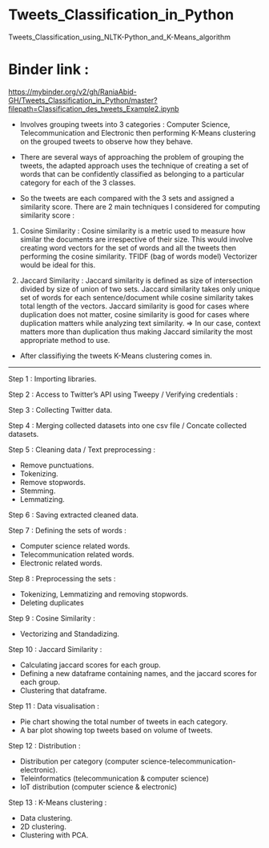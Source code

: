 # Tweets_Classification_in_Python
Tweets_Classification_using_NLTK-Python_and_K-Means_algorithm

# Binder link :
https://mybinder.org/v2/gh/RaniaAbid-GH/Tweets_Classification_in_Python/master?filepath=Classification_des_tweets_Example2.ipynb

* Involves grouping tweets into 3 categories : Computer Science, Telecommunication and Electronic then performing K-Means clustering on the grouped tweets to observe how they behave.

* There are several ways of approaching the problem of grouping the tweets, the adapted approach uses the technique of creating a set of words that can be confidently classified as belonging to a particular category for each of the 3 classes. 

* So the tweets are each compared with the 3 sets and assigned a similarity score. There are 2 main techniques I considered for computing similarity score :

 1. Cosine Similarity : Cosine similarity is a metric used to measure how similar the documents are irrespective of their size. 
 This would involve creating word vectors for the set of words and all the tweets then performing the cosine similarity. 
 TFIDF (bag of words model) Vectorizer would be ideal for this.
 
  2. Jaccard Similarity : Jaccard similarity is defined as size of intersection divided by size of union of two sets. 
  Jaccard similarity takes only unique set of words for each sentence/document while cosine similarity takes total length of the vectors. 
  Jaccard similarity is good for cases where duplication does not matter, cosine similarity is good for cases where duplication matters while analyzing text similarity.
  => In our case, context matters more than duplication thus making Jaccard similarity the most appropriate method to use.
  
  * After classifiying the tweets K-Means clustering comes in.
-----------------------------------------------------------------------------------------------------------------------------------------------------------------------------------
Step 1 : Importing libraries.

Step 2 : Access to Twitter’s API using Tweepy / Verifying credentials :

Step 3 : Collecting Twitter data.

Step 4 : Merging collected datasets into one csv file / Concate collected datasets.

Step 5 : Cleaning data / Text preprocessing :
* Remove punctuations.
* Tokenizing.
* Remove stopwords.
* Stemming.
* Lemmatizing.

Step 6 : Saving extracted cleaned data.

Step 7 : Defining the sets of words :
* Computer science related words.
* Telecommunication related words.
* Electronic related words.

Step 8 : Preprocessing the sets :
* Tokenizing, Lemmatizing and removing stopwords.
* Deleting duplicates

Step 9 : Cosine Similarity :
* Vectorizing and Standadizing.

Step 10 : Jaccard Similarity :
* Calculating jaccard scores for each group.
* Defining a new dataframe containing names, and the jaccard scores for each group.
* Clustering that dataframe.

Step 11 : Data visualisation :
* Pie chart showing the total number of tweets in each category.
* A bar plot showing top tweets based on volume of tweets.

Step 12 : Distribution :
* Distribution per category (computer science-telecommunication-electronic).
* Teleinformatics (telecommunication & computer science)
* IoT distribution (computer science & electronic)

Step 13 : K-Means clustering :
* Data clustering.
* 2D clustering.
* Clustering with PCA.

